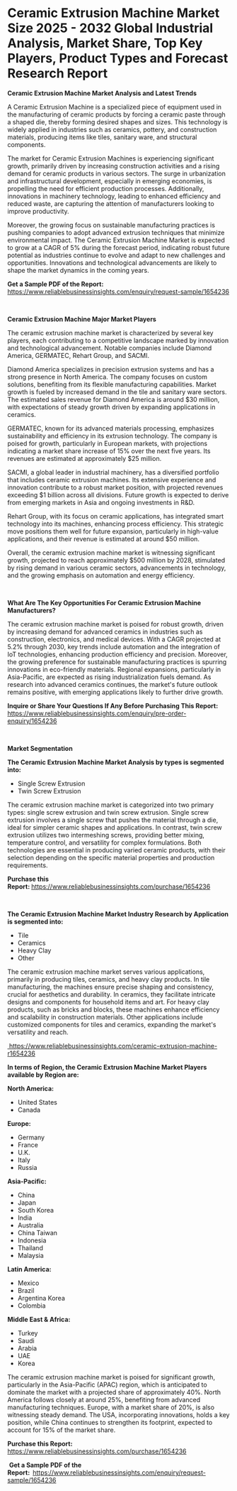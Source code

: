 <p><h1>Ceramic Extrusion Machine Market Size 2025 - 2032 Global Industrial Analysis, Market Share, Top Key Players, Product Types and Forecast Research Report</h1></p><p><strong>Ceramic Extrusion Machine Market Analysis and Latest Trends</strong></p>
<p><p>A Ceramic Extrusion Machine is a specialized piece of equipment used in the manufacturing of ceramic products by forcing a ceramic paste through a shaped die, thereby forming desired shapes and sizes. This technology is widely applied in industries such as ceramics, pottery, and construction materials, producing items like tiles, sanitary ware, and structural components.</p><p>The market for Ceramic Extrusion Machines is experiencing significant growth, primarily driven by increasing construction activities and a rising demand for ceramic products in various sectors. The surge in urbanization and infrastructural development, especially in emerging economies, is propelling the need for efficient production processes. Additionally, innovations in machinery technology, leading to enhanced efficiency and reduced waste, are capturing the attention of manufacturers looking to improve productivity.</p><p>Moreover, the growing focus on sustainable manufacturing practices is pushing companies to adopt advanced extrusion techniques that minimize environmental impact. The Ceramic Extrusion Machine Market is expected to grow at a CAGR of 5% during the forecast period, indicating robust future potential as industries continue to evolve and adapt to new challenges and opportunities. Innovations and technological advancements are likely to shape the market dynamics in the coming years.</p></p>
<p><strong>Get a Sample PDF of the Report:&nbsp;</strong> <a href="https://www.reliablebusinessinsights.com/enquiry/request-sample/1654236?utm_campaign=57&utm_medium=2&utm_source=Github&utm_content=ia&utm_term=16042025&utm_id=ceramic-extrusion-machine">https://www.reliablebusinessinsights.com/enquiry/request-sample/1654236</a></p>
<p>&nbsp;</p>
<p><strong>Ceramic Extrusion Machine Major Market Players</strong></p>
<p><p>The ceramic extrusion machine market is characterized by several key players, each contributing to a competitive landscape marked by innovation and technological advancement. Notable companies include Diamond America, GERMATEC, Rehart Group, and SACMI.</p><p>Diamond America specializes in precision extrusion systems and has a strong presence in North America. The company focuses on custom solutions, benefiting from its flexible manufacturing capabilities. Market growth is fueled by increased demand in the tile and sanitary ware sectors. The estimated sales revenue for Diamond America is around $30 million, with expectations of steady growth driven by expanding applications in ceramics.</p><p>GERMATEC, known for its advanced materials processing, emphasizes sustainability and efficiency in its extrusion technology. The company is poised for growth, particularly in European markets, with projections indicating a market share increase of 15% over the next five years. Its revenues are estimated at approximately $25 million.</p><p>SACMI, a global leader in industrial machinery, has a diversified portfolio that includes ceramic extrusion machines. Its extensive experience and innovation contribute to a robust market position, with projected revenues exceeding $1 billion across all divisions. Future growth is expected to derive from emerging markets in Asia and ongoing investments in R&D.</p><p>Rehart Group, with its focus on ceramic applications, has integrated smart technology into its machines, enhancing process efficiency. This strategic move positions them well for future expansion, particularly in high-value applications, and their revenue is estimated at around $50 million.</p><p>Overall, the ceramic extrusion machine market is witnessing significant growth, projected to reach approximately $500 million by 2028, stimulated by rising demand in various ceramic sectors, advancements in technology, and the growing emphasis on automation and energy efficiency.</p></p>
<p>&nbsp;</p>
<p><strong>What Are The Key Opportunities For Ceramic Extrusion Machine Manufacturers?</strong></p>
<p><p>The ceramic extrusion machine market is poised for robust growth, driven by increasing demand for advanced ceramics in industries such as construction, electronics, and medical devices. With a CAGR projected at 5.2% through 2030, key trends include automation and the integration of IoT technologies, enhancing production efficiency and precision. Moreover, the growing preference for sustainable manufacturing practices is spurring innovations in eco-friendly materials. Regional expansions, particularly in Asia-Pacific, are expected as rising industrialization fuels demand. As research into advanced ceramics continues, the market's future outlook remains positive, with emerging applications likely to further drive growth.</p></p>
<p><strong>Inquire or Share Your Questions If Any Before Purchasing This Report:</strong> <a href="https://www.reliablebusinessinsights.com/enquiry/pre-order-enquiry/1654236?utm_campaign=57&utm_medium=2&utm_source=Github&utm_content=ia&utm_term=16042025&utm_id=ceramic-extrusion-machine">https://www.reliablebusinessinsights.com/enquiry/pre-order-enquiry/1654236</a></p>
<p>&nbsp;</p>
<p><strong>Market Segmentation</strong></p>
<p><strong>The Ceramic Extrusion Machine Market Analysis by types is segmented into:</strong></p>
<p><ul><li>Single Screw Extrusion</li><li>Twin Screw Extrusion</li></ul></p>
<p><p>The ceramic extrusion machine market is categorized into two primary types: single screw extrusion and twin screw extrusion. Single screw extrusion involves a single screw that pushes the material through a die, ideal for simpler ceramic shapes and applications. In contrast, twin screw extrusion utilizes two intermeshing screws, providing better mixing, temperature control, and versatility for complex formulations. Both technologies are essential in producing varied ceramic products, with their selection depending on the specific material properties and production requirements.</p></p>
<p><strong>Purchase this Report:&nbsp;</strong><a href="https://www.reliablebusinessinsights.com/purchase/1654236?utm_campaign=57&utm_medium=2&utm_source=Github&utm_content=ia&utm_term=16042025&utm_id=ceramic-extrusion-machine">https://www.reliablebusinessinsights.com/purchase/1654236</a></p>
<p>&nbsp;</p>
<p><strong>The Ceramic Extrusion Machine Market Industry Research by Application is segmented into:</strong></p>
<p><ul><li>Tile</li><li>Ceramics</li><li>Heavy Clay</li><li>Other</li></ul></p>
<p><p>The ceramic extrusion machine market serves various applications, primarily in producing tiles, ceramics, and heavy clay products. In tile manufacturing, the machines ensure precise shaping and consistency, crucial for aesthetics and durability. In ceramics, they facilitate intricate designs and components for household items and art. For heavy clay products, such as bricks and blocks, these machines enhance efficiency and scalability in construction materials. Other applications include customized components for tiles and ceramics, expanding the market's versatility and reach.</p></p>
<p><a href="https://www.reliablebusinessinsights.com/ceramic-extrusion-machine-r1654236?utm_campaign=57&utm_medium=2&utm_source=Github&utm_content=ia&utm_term=16042025&utm_id=ceramic-extrusion-machine">&nbsp;https://www.reliablebusinessinsights.com/ceramic-extrusion-machine-r1654236</a></p>
<p><strong>In terms of Region, the Ceramic Extrusion Machine Market Players available by Region are:</strong></p>
<p>
    <p> <strong> North America: </strong>
        <ul>
            <li>United States</li>
            <li>Canada</li>
        </ul>
        </p> 
    <p> <strong> Europe: </strong>
        <ul>
            <li>Germany</li>
            <li>France</li>
            <li>U.K.</li>
            <li>Italy</li>
            <li>Russia</li>
        </ul>
        </p> 
    <p> <strong> Asia-Pacific: </strong>
        <ul>
            <li>China</li>
            <li>Japan</li>
            <li>South Korea</li>
            <li>India</li>
            <li>Australia</li>
            <li>China Taiwan</li>
            <li>Indonesia</li>
            <li>Thailand</li>
            <li>Malaysia</li>
        </ul>
        </p> 
    <p> <strong> Latin America: </strong>
        <ul>
            <li>Mexico</li>
            <li>Brazil</li>
            <li>Argentina Korea</li>
            <li>Colombia</li>
        </ul>
        </p> 
    <p> <strong> Middle East & Africa: </strong>
        <ul>
            <li>Turkey</li>
            <li>Saudi</li>
            <li>Arabia</li>
            <li>UAE</li>
            <li>Korea</li>
        </ul>
    </p>
    </p>
<p><p>The ceramic extrusion machine market is poised for significant growth, particularly in the Asia-Pacific (APAC) region, which is anticipated to dominate the market with a projected share of approximately 40%. North America follows closely at around 25%, benefiting from advanced manufacturing techniques. Europe, with a market share of 20%, is also witnessing steady demand. The USA, incorporating innovations, holds a key position, while China continues to strengthen its footprint, expected to account for 15% of the market share.</p></p>
<p><strong>Purchase this Report: </strong><a href="https://www.reliablebusinessinsights.com/purchase/1654236?utm_campaign=57&utm_medium=2&utm_source=Github&utm_content=ia&utm_term=16042025&utm_id=ceramic-extrusion-machine">https://www.reliablebusinessinsights.com/purchase/1654236</a></p>
<p>&nbsp;<strong>Get a Sample PDF of the Report:&nbsp;&nbsp;</strong><a href="https://www.reliablebusinessinsights.com/enquiry/request-sample/1654236?utm_campaign=57&utm_medium=2&utm_source=Github&utm_content=ia&utm_term=16042025&utm_id=ceramic-extrusion-machine">https://www.reliablebusinessinsights.com/enquiry/request-sample/1654236</a></p>
<p><strong></strong></p>
<p><p></p><p></p><p></p></p>